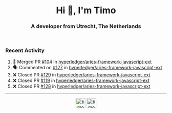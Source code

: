 <h1 align="center">Hi 👋, I'm Timo</h1>
<h3 align="center">A developer from Utrecht, The Netherlands</h3>
<br/>
<!-- https://github.com/rahuldkjain/github-profile-readme-generator --!>

<!--  <p align="left"><img src="https://github-readme-stats.vercel.app/api?username=timoglastra&show_icons=true&count_private=true&" alt="timoglastra" /></p> --!>

<!--
Github language stats
<p align="left"><img src="https://github-readme-stats.vercel.app/api/top-langs/?username=timoglastra&layout=compact" alt="timoglastra" /><p>
-->

<!-- Codestats language stats -->
<!-- <p align="left"><img src="https://codestats-readme.vercel.app/api/top-langs/?username=timoglastra&layout=compact&language_count=12" alt="timoglastra" /><p>    --!>
  
<h3>Recent Activity</h3>

<!--START_SECTION:activity-->
1. 🎉 Merged PR [#104](https://github.com/hyperledger/aries-framework-javascript-ext/pull/104) in [hyperledger/aries-framework-javascript-ext](https://github.com/hyperledger/aries-framework-javascript-ext)
2. 🗣 Commented on [#127](https://github.com/hyperledger/aries-framework-javascript-ext/issues/127) in [hyperledger/aries-framework-javascript-ext](https://github.com/hyperledger/aries-framework-javascript-ext)
3. ❌ Closed PR [#129](https://github.com/hyperledger/aries-framework-javascript-ext/pull/129) in [hyperledger/aries-framework-javascript-ext](https://github.com/hyperledger/aries-framework-javascript-ext)
4. ❌ Closed PR [#119](https://github.com/hyperledger/aries-framework-javascript-ext/pull/119) in [hyperledger/aries-framework-javascript-ext](https://github.com/hyperledger/aries-framework-javascript-ext)
5. ❌ Closed PR [#128](https://github.com/hyperledger/aries-framework-javascript-ext/pull/128) in [hyperledger/aries-framework-javascript-ext](https://github.com/hyperledger/aries-framework-javascript-ext)
<!--END_SECTION:activity-->

---

<p align="center">
<a href="https://twitter.com/timoglastra" target="blank"><img align="center" src="https://cdn.jsdelivr.net/npm/simple-icons@3.0.1/icons/twitter.svg" alt="timoglastra" height="30" width="30" /></a>
<a href="https://linkedin.com/in/timoglastra" target="blank"><img align="center" src="https://cdn.jsdelivr.net/npm/simple-icons@3.0.1/icons/linkedin.svg" alt="timoglastra" height="30" width="30" /></a>
</p>



